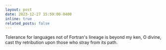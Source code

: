 ```yaml
---
layout: post
date: 2023-12-27 15:59:00-0400
inline: true
related_posts: false
---
```


Tolerance for languages not of Fortran's lineage is beyond my ken, O divine, cast thy retribution upon those who stray from its path.